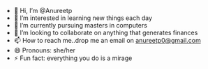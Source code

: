 - 👋 Hi, I’m @Anureetp
- 👀 I’m interested in learning new things each day
- 🌱 I’m currently pursuing masters in computers
- 💞️ I’m looking to collaborate on anything that generates finances
- 📫 How to reach me..drop me an email on anureetp0@gmail.com
- 😄 Pronouns: she/her
- ⚡ Fun fact: everything you do is a mirage

<!---
Anureetp/Anureetp is a ✨ special ✨ repository because its `README.md` (this file) appears on your GitHub profile.
You can click the Preview link to take a look at your changes.
--->
